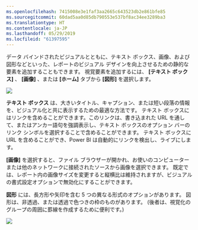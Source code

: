 ```yaml
---
ms.openlocfilehash: 7415008e3e1faf3aa2665c643523db2e861bfe85
ms.sourcegitcommit: 60dad5aa0d85db790553e537bf8ac34ee3289ba3
ms.translationtype: HT
ms.contentlocale: ja-JP
ms.lasthandoff: 05/29/2019
ms.locfileid: "61397595"
---
```

データ バインドされたビジュアルとともに、テキスト ボックス、画像、および図形などといった、レポートのビジュアル デザインを向上させるための静的な要素を追加することもできます。 視覚要素を追加するには、 **[テキスト ボックス]** 、 **[画像]** 、または **[ホーム]** タブから **[図形]** を選択します。

![](media/3-10-create-shapes-images/3-10_1.png)

**テキスト ボックス** は、大きいタイトル、キャプション、または短い段落の情報を、ビジュアル化と共に表示するための最適な方法です。 テキスト ボックスにはリンクを含めることができます。このリンクは、書き込まれた URL を通して、またはアンカー語句を強調表示し、テキスト ボックスのオプション バーのリンク シンボルを選択することで含めることができます。 テキスト ボックスに URL を含めることができ、Power BI は自動的にリンクを検出し、ライブにします。

**[画像]** を選択すると、ファイル ブラウザーが開かれ、お使いのコンピューターまたは他のネットワークに接続されたソースから画像を選択できます。 既定では、レポート内の画像サイズを変更すると縦横比は維持されますが、ビジュアルの書式設定オプションで無効化にすることができます。

**図形** には、長方形や矢印を含む 5 つの異なる形式のオプションがあります。 図形は、非透過、または透過で色つきの枠のものがあります。 (後者は、視覚化のグループの周囲に罫線を作成するために便利です。)

![](media/3-10-create-shapes-images/3-10_2.png)

